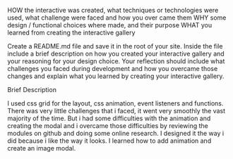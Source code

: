 HOW the interactive was created, what techniques or technologies were used, what challenge were faced and how you over came them
WHY some design / functional choices where made, and their purpose
WHAT you learned from creating the interactive gallery

Create a README.md file and save it in the root of your site. Inside the file include a brief description on how you created your interactive gallery and your reasoning for your design choice. Your reflection should include what challenges you faced during development and how you overcame those changes and explain what you learned by creating your interactive gallery.


Brief Description

I used css grid for the layout, css animation, event listeners and functions. There was very little challenges that i faced, it went very smoothly the vast majority of the time. But i had some difficulties with the animation and creating the modal and i overcame those difficulties by reviewing the modules on github and doing some online research.
I designed it the way i did because i like the way it looks.
I learned how to add animation and create an image modal.